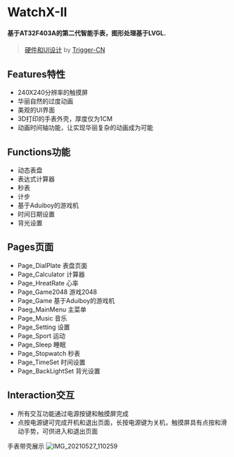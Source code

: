 # WatchX-II

#### 基于AT32F403A的第二代智能手表，图形处理基于LVGL.
>[硬件和UI设计](https://github.com/Trigger-CN/WatchX-II_Hardware) by [Trigger-CN](https://github.com/Trigger-CN)
## Features特性
- 240X240分辨率的触摸屏
- 华丽自然的过度动画
- 美观的UI界面
- 3D打印的手表外壳，厚度仅为1CM
- 动画时间轴功能，让实现华丽复杂的动画成为可能


## Functions功能
- 动态表盘
- 表达式计算器
- 秒表
- 计步
- 基于Aduiboy的游戏机
- 时间日期设置
- 背光设置

## Pages页面
- Page_DialPlate 表盘页面
- Page_Calculator 计算器
- Page_HreatRate 心率
- Page_Game2048 游戏2048
- Page_Game 基于Aduiboy的游戏机
- Paeg_MainMenu 主菜单
- Page_Music 音乐
- Page_Setting 设置
- Page_Sport 运动
- Page_Sleep 睡眠
- Page_Stopwatch 秒表
- Page_TimeSet 时间设置
- Page_BackLightSet 背光设置

## Interaction交互
- 所有交互功能通过电源按键和触摸屏完成
- 点按电源键可完成开机和退出页面，长按电源键为关机，触摸屏具有点按和滑动手势，可供进入和退出页面

手表带壳展示
![IMG_20210527_110259](https://github.com/FASTSHIFT/WatchX-II/blob/master/images/IMG_20210527_110259.jpg)
